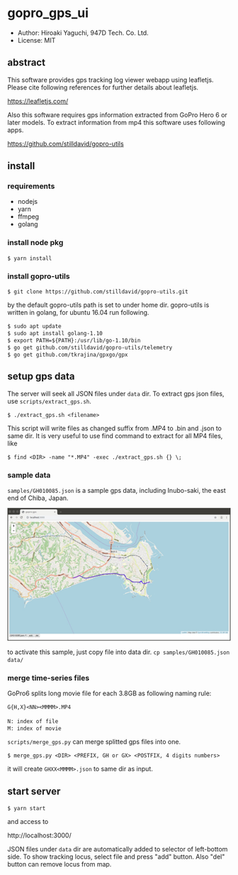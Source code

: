 # gopro_gps_ui

- Author: Hiroaki Yaguchi, 947D Tech. Co. Ltd.
- License: MIT

## abstract

This software provides gps tracking log viewer webapp using leafletjs.
Please cite following references for further details about leafletjs.

https://leafletjs.com/

Also this software requires gps information extracted from GoPro Hero 6 or later models.
To extract information from mp4 this software uses following apps.

https://github.com/stilldavid/gopro-utils

## install

### requirements

- nodejs
- yarn
- ffmpeg
- golang

### install node pkg

```
$ yarn install
```

### install gopro-utils

```
$ git clone https://github.com/stilldavid/gopro-utils.git
```

by the default gopro-utils path is set to under home dir.
gopro-utils is written in golang, for ubuntu 16.04 run following.

```
$ sudo apt update
$ sudo apt install golang-1.10
$ export PATH=${PATH}:/usr/lib/go-1.10/bin
$ go get github.com/stilldavid/gopro-utils/telemetry
$ go get github.com/tkrajina/gpxgo/gpx
```

## setup gps data

The server will seek all JSON files under `data` dir.
To extract gps json files, use `scripts/extract_gps.sh`.

```
$ ./extract_gps.sh <filename>
```

This script will write files as changed suffix from .MP4 to .bin and .json to same dir.
It is very useful to use find command to extract for all MP4 files, like

```
$ find <DIR> -name "*.MP4" -exec ./extract_gps.sh {} \;
```

### sample data

`samples/GH010085.json` is a sample gps data, including Inubo-saki, the east end of Chiba, Japan.

![sample data](samples/GH010085.jpg)

to activate this sample, just copy file into data dir. `cp samples/GH010085.json data/`

### merge time-series files

GoPro6 splits long movie file for each 3.8GB as following naming rule:

```
G{H,X}<NN><MMMM>.MP4

N: index of file
M: index of movie
```

`scripts/merge_gps.py` can merge splitted gps files into one.

```
$ merge_gps.py <DIR> <PREFIX, GH or GX> <POSTFIX, 4 digits numbers>
```

it will create `GHXX<MMMM>.json` to same dir as input.

## start server

```
$ yarn start
```

and access to

http://localhost:3000/

JSON files under `data` dir are automatically added to selector of left-bottom side.
To show tracking locus, select file and press "add" button.
Also "del" button can remove locus from map.
